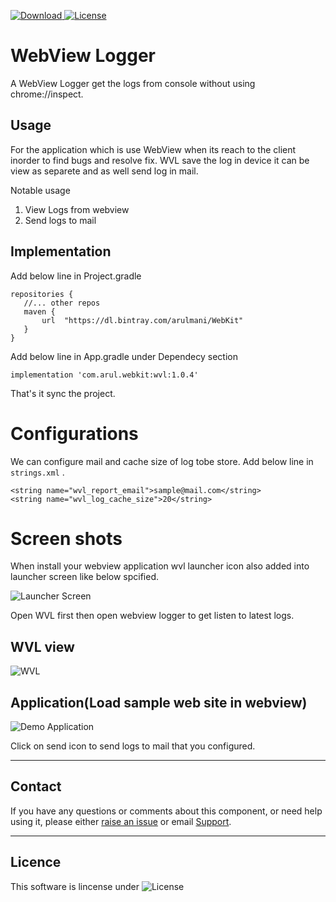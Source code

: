 [ ![Download](https://api.bintray.com/packages/arulmani/WebKit/wvl/images/download.svg?version=1.0.4) ](https://bintray.com/arulmani/WebKit/wvl/1.0.4/link)
[![License](https://img.shields.io/badge/License-Apache%202.0-blue.svg)](https://opensource.org/licenses/Apache-2.0)


# WebView Logger
A WebView Logger get the logs from console without using chrome://inspect.

## Usage
For the application which is use WebView when its reach to the client inorder to find bugs and resolve fix.
WVL save the log in device it can be view as separete and as well send log in mail.

Notable usage
 1. View Logs from webview
 2. Send logs to mail

## Implementation

Add below line in Project.gradle 
  
    repositories {
       //... other repos
       maven {
           url  "https://dl.bintray.com/arulmani/WebKit" 
       }
    }

Add below line in App.gradle under Dependecy section

    implementation 'com.arul.webkit:wvl:1.0.4'
    
That's it sync the project.

# Configurations
We can configure mail and cache size of log tobe store.
Add below line in ```strings.xml``` .

    <string name="wvl_report_email">sample@mail.com</string>
    <string name="wvl_log_cache_size">20</string>

# Screen shots

When install your webview application wvl launcher icon also added into launcher screen like below spcified.

![Launcher Screen](https://github.com/arulmani33/wvl/blob/main/wvlScreenshot/Screenshot_20210123-170940_One%20UI%20Home.jpg)

Open WVL first then open webview logger to get listen to latest logs.

## WVL view

![WVL](https://github.com/arulmani33/wvl/blob/main/wvlScreenshot/Screenshot_20210123-171042_My%20WEbView%20Application.jpg)

## Application(Load sample web site in webview)

![Demo Application](https://github.com/arulmani33/wvl/blob/main/wvlScreenshot/Screenshot_20210123-171038_My%20WEbView%20Application.jpg)

Click on send icon to send logs to mail that you configured.

---

## Contact

If you have any questions or comments about this component, or need help using it, please either [raise an issue](https://github.com/arulmani33/wvl/issues/new) or email [Support](mailto:jerrymani33@gmail.com).

---

## Licence

This software is lincense under ![License](https://img.shields.io/badge/License-Apache%202.0-blue.svg)


    
